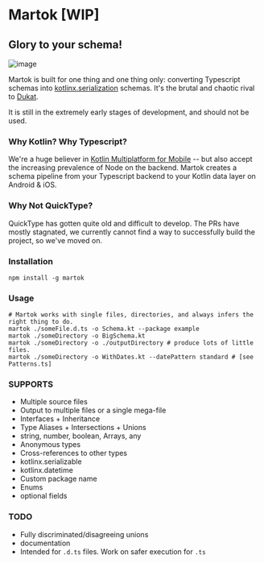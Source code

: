 Martok [WIP]
==
## Glory to your schema!

![image](https://user-images.githubusercontent.com/542872/141661639-3dc8c2e3-d44d-4e56-bed5-7aea1c1f4cb8.png)

Martok is built for one thing and one thing only: converting Typescript schemas into 
[kotlinx.serialization](https://github.com/Kotlin/kotlinx.serialization) 
schemas. It's the brutal and chaotic rival to [Dukat](https://github.com/Kotlin/dukat).

It is still in the extremely early stages of development, and should not be used.

### Why Kotlin? Why Typescript?
We're a huge believer in [Kotlin Multiplatform for Mobile](https://kotlinlang.org/lp/mobile/) --
but also accept the increasing prevalence of Node on the backend. Martok creates a schema pipeline from your
Typescript backend to your Kotlin data layer on Android & iOS.

### Why Not QuickType?
QuickType has gotten quite old and difficult to develop. The PRs have mostly stagnated, 
we currently cannot find a way to successfully build the project, so we've moved on.


### Installation
```shell
npm install -g martok
```

### Usage
```shell 
# Martok works with single files, directories, and always infers the right thing to do.
martok ./someFile.d.ts -o Schema.kt --package example
martok ./someDirectory -o BigSchema.kt
martok ./someDirectory -o ./outputDirectory # produce lots of little files.
martok ./someDirectory -o WithDates.kt --datePattern standard # [see Patterns.ts]
```

### SUPPORTS
* Multiple source files
* Output to multiple files or a single mega-file
* Interfaces + Inheritance
* Type Aliases + Intersections + Unions
* string, number, boolean, Arrays, any
* Anonymous types
* Cross-references to other types
* kotlinx.serializable
* kotlinx.datetime
* Custom package name
* Enums
* optional fields

### TODO
* Fully discriminated/disagreeing unions
* documentation
* Intended for `.d.ts` files. Work on safer execution for `.ts` 
